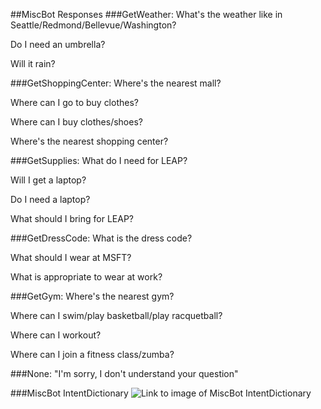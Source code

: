 ##MiscBot Responses
###GetWeather:
What's the weather like in Seattle/Redmond/Bellevue/Washington?

Do I need an umbrella?

Will it rain?

###GetShoppingCenter:
Where's the nearest mall?

Where can I go to buy clothes?

Where can I buy clothes/shoes?

Where's the nearest shopping center?

###GetSupplies:
What do I need for LEAP?

Will I get a laptop?

Do I need a laptop?

What should I bring for LEAP?

###GetDressCode:
What is the dress code?

What should I wear at MSFT?

What is appropriate to wear at work?

###GetGym:
Where's the nearest gym?

Where can I swim/play basketball/play racquetball?

Where can I workout?

Where can I join a fitness class/zumba?

###None:
"I'm sorry, I don't understand your question"

###MiscBot IntentDictionary
![Link to image of MiscBot IntentDictionary](http://i.imgur.com/z2AhvF7.png)

